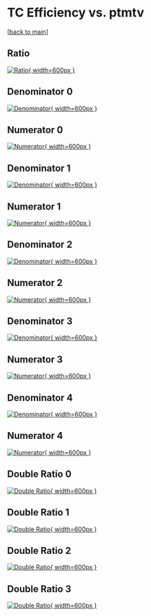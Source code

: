 # TC Efficiency vs. ptmtv

[[back to main](./)]



## Ratio

[![Ratio](../mtv/var/TC_base_211_1_eff_ptmtv.png){ width=600px }](../mtv/var/TC_base_211_1_eff_ptmtv.pdf)

## Denominator 0

[![Denominator](../mtv/den/TC_base_211_1_eff_ptmtv_den0.png){ width=600px }](../mtv/den/TC_base_211_1_eff_ptmtv_den0.pdf)

## Numerator 0

[![Numerator](../mtv/num/TC_base_211_1_eff_ptmtv_num0.png){ width=600px }](../mtv/num/TC_base_211_1_eff_ptmtv_num0.pdf)

## Denominator 1

[![Denominator](../mtv/den/TC_base_211_1_eff_ptmtv_den1.png){ width=600px }](../mtv/den/TC_base_211_1_eff_ptmtv_den1.pdf)

## Numerator 1

[![Numerator](../mtv/num/TC_base_211_1_eff_ptmtv_num1.png){ width=600px }](../mtv/num/TC_base_211_1_eff_ptmtv_num1.pdf)

## Denominator 2

[![Denominator](../mtv/den/TC_base_211_1_eff_ptmtv_den2.png){ width=600px }](../mtv/den/TC_base_211_1_eff_ptmtv_den2.pdf)

## Numerator 2

[![Numerator](../mtv/num/TC_base_211_1_eff_ptmtv_num2.png){ width=600px }](../mtv/num/TC_base_211_1_eff_ptmtv_num2.pdf)

## Denominator 3

[![Denominator](../mtv/den/TC_base_211_1_eff_ptmtv_den3.png){ width=600px }](../mtv/den/TC_base_211_1_eff_ptmtv_den3.pdf)

## Numerator 3

[![Numerator](../mtv/num/TC_base_211_1_eff_ptmtv_num3.png){ width=600px }](../mtv/num/TC_base_211_1_eff_ptmtv_num3.pdf)

## Denominator 4

[![Denominator](../mtv/den/TC_base_211_1_eff_ptmtv_den4.png){ width=600px }](../mtv/den/TC_base_211_1_eff_ptmtv_den4.pdf)

## Numerator 4

[![Numerator](../mtv/num/TC_base_211_1_eff_ptmtv_num4.png){ width=600px }](../mtv/num/TC_base_211_1_eff_ptmtv_num4.pdf)

## Double Ratio 0

[![Double Ratio](../mtv/ratio/TC_base_211_1_eff_ptmtv_ratio0.png){ width=600px }](../mtv/ratio/TC_base_211_1_eff_ptmtv_ratio0.pdf)

## Double Ratio 1

[![Double Ratio](../mtv/ratio/TC_base_211_1_eff_ptmtv_ratio1.png){ width=600px }](../mtv/ratio/TC_base_211_1_eff_ptmtv_ratio1.pdf)

## Double Ratio 2

[![Double Ratio](../mtv/ratio/TC_base_211_1_eff_ptmtv_ratio2.png){ width=600px }](../mtv/ratio/TC_base_211_1_eff_ptmtv_ratio2.pdf)

## Double Ratio 3

[![Double Ratio](../mtv/ratio/TC_base_211_1_eff_ptmtv_ratio3.png){ width=600px }](../mtv/ratio/TC_base_211_1_eff_ptmtv_ratio3.pdf)

